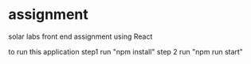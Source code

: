 # assignment
solar labs front end assignment using React

to run this application
step1 run "npm install"
step 2 run "npm run start"

